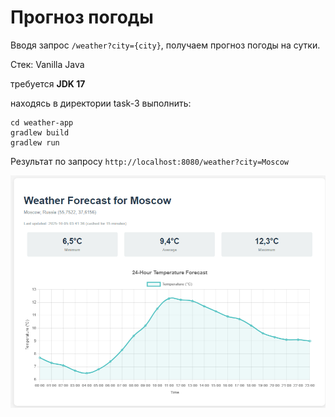 # Прогноз погоды

Вводя запрос `/weather?city={city}`, получаем прогноз погоды на сутки.

Стек: Vanilla Java

требуется **JDK 17**

находясь в директории task-3 выполнить:
```
cd weather-app
gradlew build
gradlew run
```

Результат по запросу `http://localhost:8080/weather?city=Moscow`

![1](../img/task3.png)
